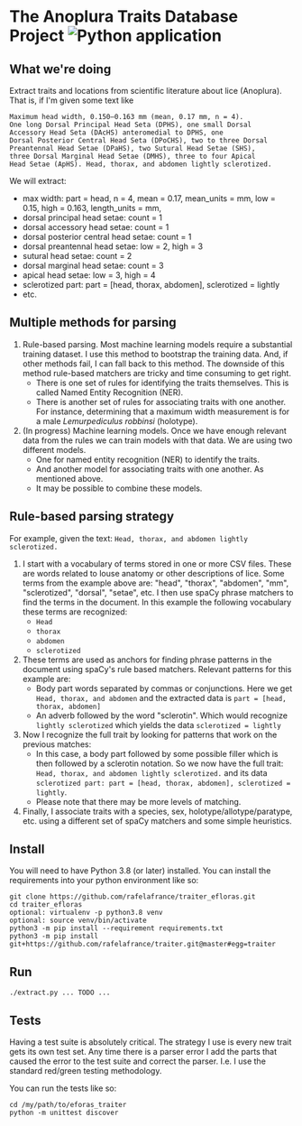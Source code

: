 # The Anoplura Traits Database Project ![Python application](https://github.com/rafelafrance/traiter_anoplura/workflows/CI/badge.svg)


## What we're doing

Extract traits and locations from scientific literature about lice (Anoplura). That is, if I'm given some text like
```
Maximum head width, 0.150–0.163 mm (mean, 0.17 mm, n = 4).
One long Dorsal Principal Head Seta (DPHS), one small Dorsal
Accessory Head Seta (DAcHS) anteromedial to DPHS, one
Dorsal Posterior Central Head Seta (DPoCHS), two to three Dorsal
Preantennal Head Setae (DPaHS), two Sutural Head Setae (SHS),
three Dorsal Marginal Head Setae (DMHS), three to four Apical
Head Setae (ApHS). Head, thorax, and abdomen lightly sclerotized.
```
We will extract:
- max width: part = head, n = 4, mean = 0.17, mean_units = mm, low = 0.15, high = 0.163, length_units = mm,
- dorsal principal head setae: count = 1
- dorsal accessory head setae: count = 1
- dorsal posterior central head setae: count = 1
- dorsal preantennal head setae: low = 2, high = 3
- sutural head setae: count = 2
- dorsal marginal head setae: count = 3
- apical head setae: low = 3, high = 4
- sclerotized part: part = [head, thorax, abdomen], sclerotized = lightly
- etc.

## Multiple methods for parsing
1. Rule-based parsing. Most machine learning models require a substantial training dataset. I use this method to bootstrap the training data. And, if other methods fail, I can fall back to this method. The downside of this method rule-based matchers are tricky and time consuming to get right.
    - There is one set of rules for identifying the traits themselves. This is called Named Entity Recognition (NER).
    - There is another set of rules for associating traits with one another. For instance, determining that a maximum width measurement is for a male *Lemurpediculus robbinsi* (holotype).
1. (In progress) Machine learning models. Once we have enough relevant data from the rules we can train models with that data. We are using two different models.
    - One for named entity recognition (NER) to identify the traits.
    - And another model for associating traits with one another. As mentioned above.
    - It may be possible to combine these models.

## Rule-based parsing strategy
For example, given the text: `Head, thorax, and abdomen lightly sclerotized.`
1. I start with a vocabulary of terms stored in one or more CSV files. These are words related to louse anatomy or other descriptions of lice. Some terms from the example above are: "head", "thorax", "abdomen", "mm", "sclerotized", "dorsal", "setae", etc. I then use spaCy phrase matchers to find the terms in the document. In this example the following vocabulary these terms are recognized:
    - `Head`
    - `thorax`
    - `abdomen`
    - `sclerotized`
1. These terms are used as anchors for finding phrase patterns in the document using spaCy's rule based matchers. Relevant patterns for this example are:
    - Body part words separated by commas or conjunctions. Here we get `Head, thorax, and abdomen` and the extracted data is `part = [head, thorax, abdomen]`
    - An adverb followed by the word "sclerotin". Which would recognize `lightly sclerotized` which yields the data `sclerotized = lightly`
1. Now I recognize the full trait by looking for patterns that work on the previous matches:
    - In this case, a body part followed by some possible filler which is then followed by a sclerotin notation. So we now have the full trait: `Head, thorax, and abdomen lightly sclerotized.` and its data `sclerotized part: part = [head, thorax, abdomen], sclerotized = lightly`.
    - Please note that there may be more levels of matching.
1. Finally, I associate traits with a species, sex, holotype/allotype/paratype, etc. using a different set of spaCy matchers and some simple heuristics.

## Install
You will need to have Python 3.8 (or later) installed. You can install the requirements into your python environment like so:
```
git clone https://github.com/rafelafrance/traiter_efloras.git
cd traiter_efloras
optional: virtualenv -p python3.8 venv
optional: source venv/bin/activate
python3 -m pip install --requirement requirements.txt
python3 -m pip install git+https://github.com/rafelafrance/traiter.git@master#egg=traiter
```

## Run
```
./extract.py ... TODO ...
```

## Tests
Having a test suite is absolutely critical. The strategy I use is every new trait gets its own test set. Any time there is a parser error I add the parts that caused the error to the test suite and correct the parser. I.e. I use the standard red/green testing methodology.

You can run the tests like so:
```
cd /my/path/to/eforas_traiter
python -m unittest discover
```
